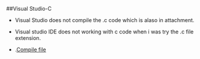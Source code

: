 ##Visual Studio-C

+ Visual Studio does not compile the .c code which is alaso in attachment. 

+ Visual studio IDE does not working with c code when i was try the .c file extension.




+ .[Compile file](2021-01-17.png)
